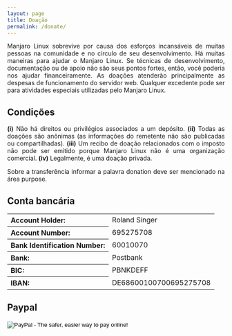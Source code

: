 ```yaml
---
layout: page
title: Doação
permalink: /donate/
---
```


<p style="text-align: justify;">Manjaro Linux sobrevive por causa dos esforços incansáveis de muitas pessoas na comunidade e no círculo de seu desenvolvimento. Há muitas maneiras para ajudar o Manjaro Linux. Se técnicas de desenvolvimento, documentação ou de apoio não são seus pontos fortes, então, você poderia nos ajudar financeiramente. As doações atenderão principalmente as despesas de funcionamento do servidor web. Qualquer excedente pode ser para atividades especiais utilizadas pelo Manjaro Linux.</p>

## Condições

<p style="text-align: justify;"><strong>(i)</strong> Não há direitos ou privilégios associados a um depósito.
<strong>(ii)</strong> Todas as doações são anônimas (as informações do remetente não são publicadas ou compartilhadas).
<strong>(iii)</strong> Um recibo de doação relacionados com o imposto não pode ser emitido porque Manjaro Linux não é uma organização comercial.
<strong>(iv)</strong> Legalmente, é uma doação privada.</p>

<p style="text-align: justify;">Sobre a transferência informar a palavra donation deve ser mencionado na área purpose.</p> 

## Conta bancária

<table>
<tbody>
<tr>
<th style="text-align: left;">Account Holder:</th>
<td style="text-align: left;">Roland Singer</td>
</tr>
<tr>
<th style="text-align: left;">Account Number:</th>
<td style="text-align: left;">695275708</td>
</tr>
<tr>
<th style="text-align: left;">Bank Identification Number:</th>
<td style="text-align: left;">60010070</td>
</tr>
<tr>
<th style="text-align: left;">Bank:</th>
<td style="text-align: left;">Postbank</td>
</tr>
<tr>
<th style="text-align: left;">BIC:</th>
<td style="text-align: left;">PBNKDEFF</td>
</tr>
<tr>
<th style="text-align: left;">IBAN:</th>
<td style="text-align: left;">DE68600100700695275708</td>
</tr>
</tbody>
</table>

## Paypal

<form action="https://www.paypal.com/cgi-bin/webscr" method="post"><input type="hidden" name="cmd" value="_s-xclick" /> <input type="hidden" name="hosted_button_id" value="CMZENCJDAF2TL" /> <input type="image" alt="PayPal - The safer, easier way to pay online!" name="submit" src="https://www.paypalobjects.com/en_US/i/btn/btn_donateCC_LG.gif" /> <img alt="" src="https://www.paypalobjects.com/de_DE/i/scr/pixel.gif" width="1" height="1" border="0" /></form>
